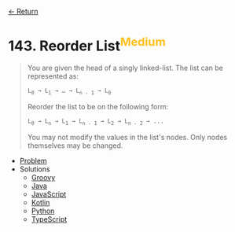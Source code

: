 [&larr; Return](https://hanggrian.github.io/grind-leetcode/)

# 143. Reorder List<sup style="color: rgb(255, 192, 30);">Medium</sup>

> You are given the head of a singly linked-list. The list can be represented
  as:
>
> `L`<sub>`0`</sub>` → L`<sub>`1`</sub>` → … → L`<sub>`n - 1`</sub>` → L`<sub>`0`</sub>
>
> Reorder the list to be on the following form:
>
> `L`<sub>`0`</sub>` → L`<sub>`n`</sub>` → L`<sub>`1`</sub>` → L`<sub>`n - 1`</sub>` → L`<sub>`2`</sub>` → L`<sub>`n - 2`</sub>` → ...`
>
> You may not modify the values in the list's nodes. Only nodes themselves may
  be changed.

- [Problem](https://leetcode.com/problems/reorder-list/)
- Solutions
  - [Groovy](https://github.com/hanggrian/grind-leetcode/blob/main/groovy/src/main/groovy/problems101_200/ReorderList.groovy)
  - [Java](https://github.com/hanggrian/grind-leetcode/blob/main/java/src/main/java/problems101_200/ReorderList.java)
  - [JavaScript](https://github.com/hanggrian/grind-leetcode/blob/main/javascript/src/problems101_200/reorder-list.js)
  - [Kotlin](https://github.com/hanggrian/grind-leetcode/blob/main/kotlin/src/main/kotlin/problems101_200/ReorderList.kt)
  - [Python](https://github.com/hanggrian/grind-leetcode/blob/main/python/src/problems101_200/reorder_list.py)
  - [TypeScript](https://github.com/hanggrian/grind-leetcode/blob/main/typescript/src/problems101_200/reorder-list.ts)

